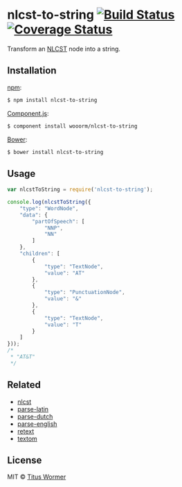 # nlcst-to-string [![Build Status](https://img.shields.io/travis/wooorm/nlcst-to-string.svg?style=flat)](https://travis-ci.org/wooorm/nlcst-to-string) [![Coverage Status](https://img.shields.io/coveralls/wooorm/nlcst-to-string.svg?style=flat)](https://coveralls.io/r/wooorm/nlcst-to-string?branch=master)

Transform an [NLCST](https://github.com/wooorm/nlcst) node into a string.

## Installation

[npm](https://docs.npmjs.com/cli/install):

```bash
$ npm install nlcst-to-string
```

[Component.js](https://github.com/componentjs/component):

```bash
$ component install wooorm/nlcst-to-string
```

[Bower](http://bower.io/#install-packages):

```bash
$ bower install nlcst-to-string
```

## Usage

````javascript
var nlcstToString = require('nlcst-to-string');

console.log(nlcstToString({
    "type": "WordNode",
    "data": {
        "partOfSpeech": [
            "NNP",
            "NN"
        ]
    },
    "children": [
        {
            "type": "TextNode",
            "value": "AT"
        },
        {
            "type": "PunctuationNode",
            "value": "&"
        },
        {
            "type": "TextNode",
            "value": "T"
        }
    ]
}));
/*
 * "AT&T"
 */
````

## Related

- [nlcst](https://github.com/wooorm/parse-nlcst)
- [parse-latin](https://github.com/wooorm/parse-latin)
- [parse-dutch](https://github.com/wooorm/parse-dutch)
- [parse-english](https://github.com/wooorm/parse-english)
- [retext](https://github.com/wooorm/retext)
- [textom](https://github.com/wooorm/textom)

## License

MIT © [Titus Wormer](http://wooorm.com)
